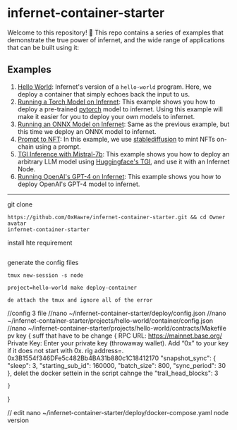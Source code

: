 # infernet-container-starter

Welcome to this repository! 🎉 This repo contains a series of examples that demonstrate
the true power of infernet, and the wide range of applications that can be built using
it:

## Examples
1. [Hello World](projects/hello-world/hello-world.md): Infernet's version of a `hello-world` program. Here, we deploy
a container that simply echoes back the input to us.
2. [Running a Torch Model on Infernet](projects/torch-iris/torch-iris.md): This example shows you how to deploy a pre-trained [pytorch](https://pytorch.org/)
model to infernet. Using this example will make it easier for you to deploy your own models to infernet.
3. [Running an ONNX Model on Infernet](projects/onnx-iris/onnx-iris.md): Same as the previous example, but this time we deploy
 an ONNX model to infernet.
4. [Prompt to NFT](projects/prompt-to-nft/prompt-to-nft.md): In this example, we use [stablediffusion](https://github.com/Stability-AI/stablediffusion) to
 mint NFTs on-chain using a prompt.
5. [TGI Inference with Mistral-7b](projects/tgi-llm/tgi-llm.md): This example shows you how to deploy an arbitrary
LLM model using [Huggingface's TGI](https://huggingface.co/docs/text-generation-inference/en/index), and use it with an Infernet Node.
6. [Running OpenAI's GPT-4 on Infernet](projects/gpt4/gpt4.md): This example shows you how to deploy OpenAI's GPT-4 model
to infernet.



______________________________________________________________________________________________________________________

git clone 
```
https://github.com/0xHawre/infernet-container-starter.git && cd Owner avatar
infernet-container-starter
```
install hte requirement 
``` chmod +x requirement.sh && /.requirement
```

generate the config files 
```
tmux new-session -s node

project=hello-world make deploy-container

de attach the tmux and ignore all of the error 
```


//config 3 file 
//nano ~/infernet-container-starter/deploy/config.json
//nano ~/infernet-container-starter/projects/hello-world/container/config.json
//nano ~/infernet-container-starter/projects/hello-world/contracts/Makefile pv key 
{
    suff that have to be change {
        RPC URL: https://mainnet.base.org/
        Private Key: Enter your private key (throwaway wallet). Add “0x” to your key if it does not start with 0x.
        rig address=. 0x3B1554f346DFe5c482Bb4BA31b880c1C18412170
            "snapshot_sync": {
        "sleep": 3,
        "starting_sub_id": 160000,
        "batch_size": 800,
        "sync_period": 30
    },
    delet the docker settein in the script 
    cahnge the "trail_head_blocks": 3

    }

}

// edit nano ~/infernet-container-starter/deploy/docker-compose.yaml node version 